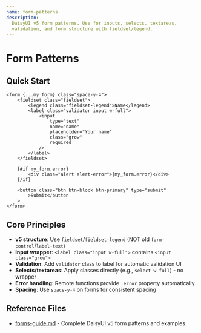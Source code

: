 ```yaml
---
name: form-patterns
description:
  DaisyUI v5 form patterns. Use for inputs, selects, textareas,
  validation, and form structure with fieldset/legend.
---
```


# Form Patterns

## Quick Start

```svelte
<form {...my_form} class="space-y-4">
	<fieldset class="fieldset">
		<legend class="fieldset-legend">Name</legend>
		<label class="validator input w-full">
			<input
				type="text"
				name="name"
				placeholder="Your name"
				class="grow"
				required
			/>
		</label>
	</fieldset>

	{#if my_form.error}
		<div class="alert alert-error">{my_form.error}</div>
	{/if}

	<button class="btn btn-block btn-primary" type="submit"
		>Submit</button
	>
</form>
```

## Core Principles

- **v5 structure**: Use `fieldset`/`fieldset-legend` (NOT old
  `form-control`/`label-text`)
- **Input wrapper**: `<label class="input w-full">` contains
  `<input class="grow">`
- **Validation**: Add `validator` class to label for automatic
  validation UI
- **Selects/textareas**: Apply classes directly (e.g.,
  `select w-full`) - no wrapper
- **Error handling**: Remote functions provide `.error` property
  automatically
- **Spacing**: Use `space-y-4` on forms for consistent spacing

## Reference Files

- [forms-guide.md](references/forms-guide.md) - Complete DaisyUI v5
  form patterns and examples
